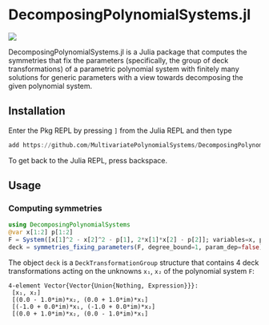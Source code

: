 # DecomposingPolynomialSystems.jl

[![](https://img.shields.io/badge/docs-dev-blue.svg)](https://multivariatepolynomialsystems.github.io/DecomposingPolynomialSystems.jl/dev)

DecomposingPolynomialSystems.jl is a Julia package that computes the symmetries that fix the parameters (specifically, the group of deck transformations) of a parametric polynomial system with finitely many solutions for generic parameters with a view towards decomposing the given polynomial system.

## Installation

Enter the Pkg REPL by pressing `]` from the Julia REPL and then type
```julia
add https://github.com/MultivariatePolynomialSystems/DecomposingPolynomialSystems.jl.git
```
To get back to the Julia REPL, press backspace.

## Usage
### Computing symmetries
```julia
using DecomposingPolynomialSystems
@var x[1:2] p[1:2]
F = System([x[1]^2 - x[2]^2 - p[1], 2*x[1]*x[2] - p[2]]; variables=x, parameters=p)
deck = symmetries_fixing_parameters(F, degree_bound=1, param_dep=false)
```
The object `deck` is a `DeckTransformationGroup` structure that contains 4 deck transformations acting on the unknowns `x₁`, `x₂` of the polynomial system `F`:
```
4-element Vector{Vector{Union{Nothing, Expression}}}:
 [x₁, x₂]
 [(0.0 - 1.0*im)*x₂, (0.0 + 1.0*im)*x₁]
 [(-1.0 + 0.0*im)*x₁, (-1.0 + 0.0*im)*x₂]
 [(0.0 + 1.0*im)*x₂, (0.0 - 1.0*im)*x₁]
```
